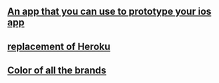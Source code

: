 ## [An app that you can use to prototype your ios app](https://marvelapp.com/pop/)

## [replacement of Heroku](https://zeit.co/)

## [Color of all the brands](https://brandcolors.net/)
